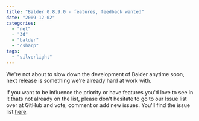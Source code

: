 ```yaml
---
title: "Balder 0.8.9.0 - features, feedback wanted"
date: "2009-12-02"
categories: 
  - "net"
  - "3d"
  - "balder"
  - "csharp"
tags: 
  - "silverlight"
---
```


We're not about to slow down the development of Balder anytime soon, next release is something we're already hard at work with. 

If you want to be influence the priority or have features you'd love to see in it thats not already on the list, please don't hesitate to go to our Issue list over at GitHub and vote, comment or add new issues. You'll find the issue list [here](http://github.com/einari/Balder/issues).
